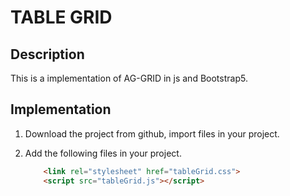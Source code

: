 # TABLE GRID
## Description
This is a implementation of AG-GRID in js and Bootstrap5.

## Implementation
1. Download the project from github, import files in your project.
2. Add the following files in your project.

    ```html
        <link rel="stylesheet" href="tableGrid.css">
        <script src="tableGrid.js"></script>
    ```


